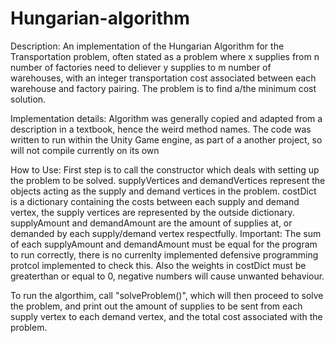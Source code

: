 # Hungarian-algorithm

Description:
An implementation of the Hungarian Algorithm for the Transportation problem, often stated as a problem where x supplies from n number of factories need to deliever y supplies to m number of warehouses, with an integer transportation cost associated between each warehouse and factory pairing. The problem is to find a/the minimum cost solution.

Implementation details:
Algorithm was generally copied and adapted from a description in a textbook, hence the weird method names.
The code was written to run within the Unity Game engine, as part of a another project, so will not compile currently on its own

How to Use:
First step is to call the constructor which deals with setting up the problem to be solved. supplyVertices and demandVertices represent the objects acting as the supply and demand vertices in the problem. costDict is a dictionary containing the costs between each supply and demand vertex, the supply vertices are represented by the outside dictionary. supplyAmount and demandAmount are the amount of supplies at, or demanded by each supply/demand vertex respectfully. Important: The sum of each supplyAmount and demandAmount must be equal for the program to run correctly, there is no currenlty implemented defensive programming protcol implemented to check this. Also the weights in costDict must be greaterthan or equal to 0, negative numbers will cause unwanted behaviour.

To run the algorthim, call "solveProblem()", which will then proceed to solve the problem, and print out the amount of supplies to be sent from each supply vertex to each demand vertex, and the total cost associated with the problem.

